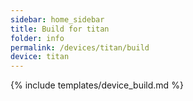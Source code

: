 ```yaml
---
sidebar: home_sidebar
title: Build for titan
folder: info
permalink: /devices/titan/build
device: titan
---
```

{% include templates/device_build.md %}
